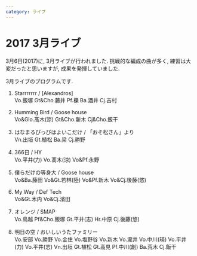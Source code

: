 ```yaml
---
category: ライブ
---
```

# 2017 3月ライブ

3月6日(2017)に, 3月ライブが行われました. 挑戦的な編成の曲が多く, 練習は大変だったと思いますが, 成果を発揮していました.

3月ライブのプログラムです. 

1. Starrrrrrr / [Alexandros]<br>
Vo.飯塚 Gt&Cho.藤井 Pf.櫟 Ba.酒井 Cj.吉村

2. Humming Bird / Goose house<br>
Vo&Glo.髙木(涼) Gt&Cho.新木 Cj&Cho.飯干

3. はなまるぴっぴはよいこだけ / 「おそ松さん」より<br>
Vn.出垣 Gt.植松 Ba.梁 Cj.勝野

4. 366日 / HY<br>
Vo.平井(力) Vo.髙木(涼) Vo&Pf.永野

5.  僕らだけの等身大 / Goose house<br>
Vo&Ba.藤田 Vo&Gt.若林(陸) Vo&Pf.新木 Vo&Cj.後藤(悠)

6. My Way / Def Tech<br>
Vo&Gt.木内 Vo&Cj.濱田

7. オレンジ / SMAP<br>
Vo.鳥越 Pf&Cho.飯塚 Gt.平井(志) Hr.中原 Cj.後藤(悠)

8. 明日の空 / おいしいうたファミリー<br>
Vo.安部 Vo.勝野 Vo.金住 Vo.塩野谷 Vo.新木 Vo.瀧井 Vo.中川(瑛) Vo.平井(力) Vo.平井(志) 
Vn.出垣 Gt.植松 Gt.高見 Pf.中川(創) Ba.荒木 Cj.飯干

